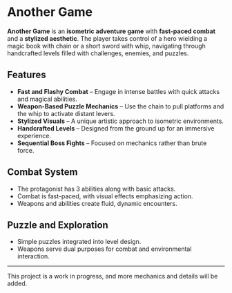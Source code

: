 # Another Game

**Another Game** is an **isometric adventure game** with **fast-paced combat** and a **stylized aesthetic**. The player takes control of a hero wielding a magic book with chain or a short sword with whip, navigating through handcrafted levels filled with challenges, enemies, and puzzles.

## Features

- **Fast and Flashy Combat** – Engage in intense battles with quick attacks and magical abilities.
- **Weapon-Based Puzzle Mechanics** – Use the chain to pull platforms and the whip to activate distant levers.
- **Stylized Visuals** – A unique artistic approach to isometric environments.
- **Handcrafted Levels** – Designed from the ground up for an immersive experience.
- **Sequential Boss Fights** – Focused on mechanics rather than brute force.

## Combat System

- The protagonist has 3 abilities along with basic attacks.
- Combat is fast-paced, with visual effects emphasizing action.
- Weapons and abilities create fluid, dynamic encounters.

## Puzzle and Exploration

- Simple puzzles integrated into level design.
- Weapons serve dual purposes for combat and environmental interaction.

---

This project is a work in progress, and more mechanics and details will be added.
